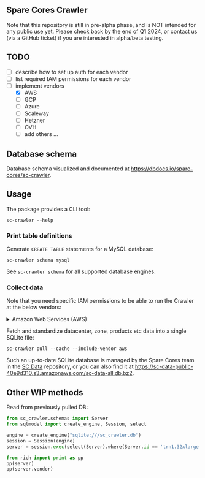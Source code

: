 ## Spare Cores Crawler

Note that this repository is still in pre-alpha phase, and is NOT intended for any public use yet.
Please check back by the end of Q1 2024, or contact us (via a GitHub ticket) if you are interested
in alpha/beta testing.

## TODO

- [ ] describe how to set up auth for each vendor
- [ ] list required IAM permissions for each vendor
- [ ] implement vendors
    - [x] AWS
    - [ ] GCP
    - [ ] Azure
    - [ ] Scaleway
    - [ ] Hetzner
    - [ ] OVH
    - [ ] add others ...

## Database schema

Database schema visualized and documented at <https://dbdocs.io/spare-cores/sc-crawler>.

## Usage

The package provides a CLI tool:

```shell
sc-crawler --help
```

### Print table definitions

Generate `CREATE TABLE` statements for a MySQL database:

```shell
sc-crawler schema mysql
```

See `sc-crawler schema` for all supported database engines.

### Collect data

Note that you need specific IAM permissions to be able to run the Crawler at the below vendors:

<details>

<summary>Amazon Web Services (AWS)</summary>

```json
{
    "Version": "2012-10-17",
    "Statement": [
        {
            "Sid": "AllowCrawler",
            "Effect": "Allow",
            "Action": [
                "pricing:ListPriceLists",
                "pricing:GetPriceListFileUrl",
                "pricing:GetProducts",
                "ec2:DescribeRegions",
                "ec2:DescribeAvailabilityZones",
                "ec2:DescribeInstanceTypes"
            ],
            "Resource": "*"
        }
    ]
}
```

</details>

Fetch and standardize datacenter, zone, products etc data into a single SQLite file:

```shell
sc-crawler pull --cache --include-vendor aws
```

Such an up-to-date SQLite database is managed by the Spare Cores team in the
[SC Data](https://github.com/SpareCores/sc-data) repository, or you can also
find it at <https://sc-data-public-40e9d310.s3.amazonaws.com/sc-data-all.db.bz2>.

## Other WIP methods

Read from previously pulled DB:

```py
from sc_crawler.schemas import Server
from sqlmodel import create_engine, Session, select

engine = create_engine("sqlite:///sc_crawler.db")
session = Session(engine)
server = session.exec(select(Server).where(Server.id == 'trn1.32xlarge')).one()

from rich import print as pp
pp(server)
pp(server.vendor)
```
